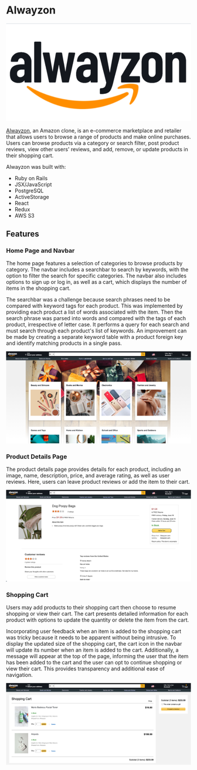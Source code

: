 # Alwayzon
![Alwayzon logo](/app/assets/images/light-logo.png)

[Alwayzon](https://alwayzon.herokuapp.com/), an Amazon clone, is an e-commerce marketplace and retailer that allows users to browse a range of products and make online purchases. Users can browse products via a category or search filter, post product reviews, view other users' reviews, and add, remove, or update products in their shopping cart.

Alwayzon was built with:
- Ruby on Rails
- JSX/JavaScript
- PostgreSQL
- ActiveStorage
- React
- Redux
- AWS S3

## Features

### Home Page and Navbar
The home page features a selection of categories to browse products by category. The navbar includes a searchbar to search by keywords, with the option to filter the search for specific categories. The navbar also includes options to sign up or log in, as well as a cart, which displays the number of items in the shopping cart.

The searchbar was a challenge because search phrases need to be compared with keyword tags for each product. This was implemented by providing each product a list of words associated with the item. Then the search phrase was parsed into words and compared with the tags of each product, irrespective of letter case. It performs a query for each search and must search through each product's list of keywords. An improvement can be made by creating a separate keyword table with a product foreign key and identify matching products in a single pass.

![Home page and navbar](/app/assets/images/home_page.png)

### Product Details Page
The product details page provides details for each product, including an image, name, description, price, and average rating, as well as user reviews. Here, users can leave product reviews or add the item to their cart. 

![Product details](/app/assets/images/product_details_page.png)

### Shopping Cart
Users may add products to their shopping cart then choose to resume shopping or view their cart. The cart presents detailed information for each product with options to update the quantity or delete the item from the cart.

Incorporating user feedback when an item is added to the shopping cart was tricky because it needs to be apparent without being intrusive. To display the updated size of the shopping cart, the cart icon in the navbar will update its number when an item is added to the cart. Additionally, a message will appear at the top of the page, informing the user that the item has been added to the cart and the user can opt to continue shopping or view their cart. This provides transparency and additional ease of navigation.

![Shopping cart](/app/assets/images/shopping_cart_page.png)


